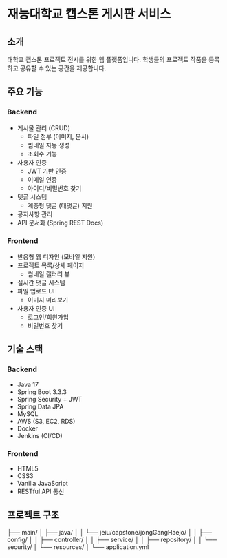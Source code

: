 # 재능대학교 캡스톤 게시판 서비스

## 소개
대학교 캡스톤 프로젝트 전시를 위한 웹 플랫폼입니다. 학생들의 프로젝트 작품을 등록하고 공유할 수 있는 공간을 제공합니다.

## 주요 기능

### Backend
- 게시물 관리 (CRUD)
  - 파일 첨부 (이미지, 문서)
  - 썸네일 자동 생성
  - 조회수 기능
- 사용자 인증
  - JWT 기반 인증
  - 이메일 인증
  - 아이디/비밀번호 찾기
- 댓글 시스템
  - 계층형 댓글 (대댓글) 지원
- 공지사항 관리
- API 문서화 (Spring REST Docs)

### Frontend
- 반응형 웹 디자인 (모바일 지원)
- 프로젝트 목록/상세 페이지
  - 썸네일 갤러리 뷰
- 실시간 댓글 시스템
- 파일 업로드 UI
  - 이미지 미리보기
- 사용자 인증 UI
  - 로그인/회원가입
  - 비밀번호 찾기

## 기술 스택

### Backend
- Java 17
- Spring Boot 3.3.3
- Spring Security + JWT
- Spring Data JPA
- MySQL
- AWS (S3, EC2, RDS)
- Docker
- Jenkins (CI/CD)

### Frontend
- HTML5
- CSS3
- Vanilla JavaScript
- RESTful API 통신

## 프로젝트 구조

├── main/
│ ├── java/
│ │ └── jeiu/capstone/jongGangHaejo/
│ │ ├── config/
│ │ ├── controller/
│ │ ├── service/
│ │ ├── repository/
│ │ └── security/
│ └── resources/
│ └── application.yml
